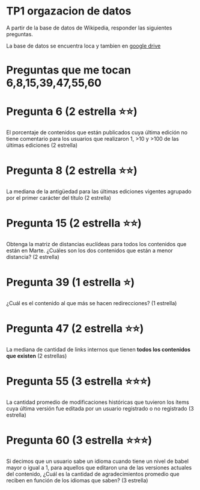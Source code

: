 # TP1 orgazacion de datos

A partir de la base de datos de Wikipedia, responder las siguientes preguntas.

La base de datos se encuentra loca y tambien en [google drive](https://drive.google.com/drive/folders/1VfOBakIeGx0pi0v5cDD9cgvsbENVhs78)


# Preguntas que me tocan  **6**,**8**,**15**,**39**,**47**,**55**,**60**
 

# Pregunta 6 (2 estrella :star::star:)

El porcentaje de contenidos que están publicados cuya última edición no tiene comentario para los usuarios que realizaron 1, >10 y >100 de las últimas ediciones  (2 estrella)

 # Pregunta 8  (2 estrella :star::star:) 

La mediana de la antigüedad para las últimas ediciones vigentes agrupado por el primer carácter del título (2 estrella) 

 # Pregunta 15 (2 estrella :star::star:)

Obtenga la matriz de distancias euclídeas para todos los contenidos que están en Marte. ¿Cuáles son los dos contenidos que están a menor distancia?  (2 estrella)

# Pregunta 39  (1 estrella :star:)

¿Cuál es el contenido al que más se hacen redirecciones? (1 estrella)


# Pregunta 47 (2 estrella :star::star:)

La mediana de cantidad de links internos que tienen **todos los contenidos que existen** (2 estrellas)
 
 # Pregunta 55 (3 estrella :star::star::star:)

La cantidad promedio de modificaciones históricas que tuvieron los ítems cuya última versión fue editada por un usuario registrado o no registrado (3 estrella)

# Pregunta 60 (3 estrella :star::star::star:) 

Si decimos que un usuario sabe un idioma cuando tiene un nivel de babel mayor o igual a 1, para aquellos que editaron una de las versiones actuales del contenido, ¿Cuál es la cantidad de agradecimientos promedio que reciben en función de los idiomas que saben? (3 estrella)